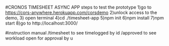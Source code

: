 #CRONOS TIMESHEET ASYNC APP
steps to test the prototype
1)go to https://cors-anywhere.herokuapp.com/corsdemo
2)unlock access to the demo,
3) open terminal
4)cd ./timesheet-app
5)npm init
6)npm install
7)npm start
8)go to http://localhost:3000/

#instruction manual
/timesheet to see timelogged by id 
/approved to see workload open for approval by u
